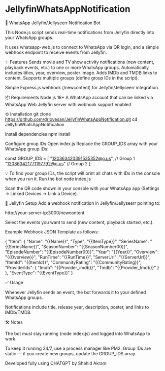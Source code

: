 # JellyfinWhatsAppNotification
📢 WhatsApp Jellyfin/Jellyseerr Notification Bot

This Node.js script sends real-time notifications from Jellyfin directly into your WhatsApp groups.

It uses whatsapp-web.js to connect to WhatsApp via QR login, and a simple webhook endpoint to receive events from Jellyfin.

✨ Features
Sends movie and TV show activity notifications (new content, playback events, etc.) to one or more WhatsApp groups.
Automatically includes titles, year, overview, poster image.
Adds IMDb and TMDB links to content.
Supports multiple groups (define group IDs in the script).

Simple Express.js webhook (/newcontent) for Jellyfin/Jellyseerr integration.

📦 Requirements
Node.js 18+
A WhatsApp account that can be linked via WhatsApp Web
Jellyfin server with webhook support enabled

⚙️ Installation
git clone https://github.com/drlovesan/JellyfinWhatsAppNotification.git
cd JellyfinWhatsAppNotification

Install dependencies
npm install

Configure group IDs
Open index.js
Replace the GROUP_IDS array with your WhatsApp group IDs:

const GROUP_IDS = [
  "120363420391535352@g.us", // Group 1
  "120363421771197792@g.us"  // Group 2
];

💡 To find your group IDs, the script will print all chats with IDs in the console when you run it.
Run the bot
node index.js

Scan the QR code shown in your console with your WhatsApp app (Settings → Linked Devices → Link a Device).

🔗 Jellyfin Setup
Add a webhook notification in Jellyfin/Jellyseerr pointing to:

http://your-server-ip:3000/newcontent

Select the events you want to send (new content, playback started, etc.).

Example Webhook JSON Template as follows:

{
  "Item": {
    "Name": "{{Name}}",
    "Type": "{{ItemType}}",
    "SeriesName": "{{SeriesName}}",
    "SeasonNumber": "{{SeasonNumber00}}",
    "EpisodeNumber": "{{EpisodeNumber00}}",
    "Year": "{{Year}}",
    "Overview": "{{Overview}}",
    "RunTime": "{{RunTime}}",
    "ServerUrl": "{{ServerUrl}}",
    "ItemId": "{{ItemId}}",
    "CommunityRating": "{{CommunityRating}}",
    "ProviderIds": {
      "Imdb": "{{Provider_imdb}}",
      "Tmdb": "{{Provider_tmdb}}"
    }
  },
  "EventType": "{{EventType}}"
}

✅ Usage

Whenever Jellyfin sends an event, the bot forwards it to your defined WhatsApp groups.

Notifications include title, release year, description, poster, and links to IMDb/TMDB.

🛠️ Notes

The bot must stay running (node index.js) and logged into WhatsApp to work.

To keep it running 24/7, use a process manager like PM2.
Group IDs are static — if you create new groups, update the GROUP_IDS array.

Developed fully using CHATGPT by Shahid Akram
